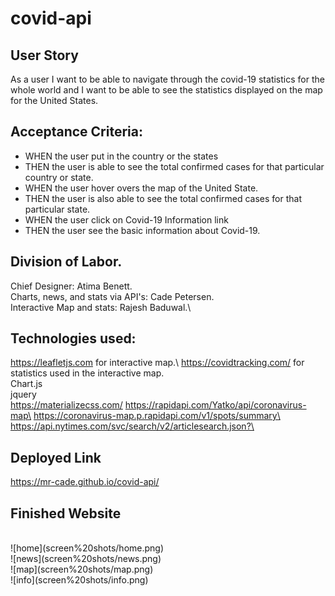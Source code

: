 # covid-api
## User Story
As a user I want to be able to navigate through the covid-19 statistics for the whole world and I want to be 
able to see the statistics displayed on the map for the United States.

## Acceptance Criteria:
- WHEN the user put in the country or the states
- THEN the user is able to see the total confirmed cases for that particular country or state.
- WHEN the user hover overs the map of the United State.
- THEN the user is also able to see the total confirmed cases for that particular state.
- WHEN the user click on Covid-19 Information link
- THEN the user see the basic information about Covid-19.
 
 ## Division of Labor.
 Chief Designer: Atima Benett.\
 Charts, news, and stats via API's: Cade Petersen.\
 Interactive Map and stats: Rajesh Baduwal.\
 
## Technologies used:
https://leafletjs.com for interactive map.\ 
https://covidtracking.com/ for statistics used in the interactive map.\
Chart.js\
jquery\
https://materializecss.com/
https://rapidapi.com/Yatko/api/coronavirus-map\
https://coronavirus-map.p.rapidapi.com/v1/spots/summary\
https://api.nytimes.com/svc/search/v2/articlesearch.json?\

## Deployed Link
https://mr-cade.github.io/covid-api/

## Finished Website
<br>
![home](screen%20shots/home.png)
<br>
![news](screen%20shots/news.png)
<br>
![map](screen%20shots/map.png)
<br>
![info](screen%20shots/info.png)
